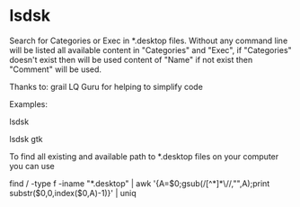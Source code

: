 # lsdsk
Search for Categories or Exec in *.desktop files. 
Without any command line will be listed all available content in "Categories" and "Exec", 
if "Categories" doesn't exist then will be used content of "Name" if not exist then "Comment" will be used.

Thanks to:
grail LQ Guru for helping to simplify code

Examples:

lsdsk

lsdsk gtk

To find all existing and available path to *.desktop files on your computer you can use

find / -type f -iname "*.desktop" | awk '{A=$0;gsub(/[^*]*\//,"",A);print substr($0,0,index($0,A)-1)}' | uniq
